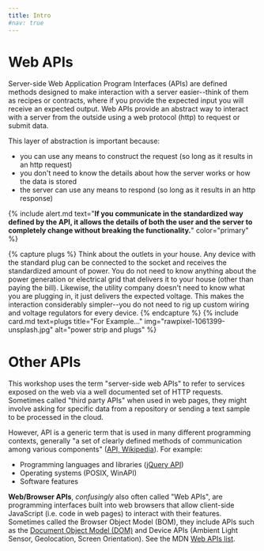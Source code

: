 ```yaml
---
title: Intro
#nav: true
---
```


# Web APIs

Server-side Web Application Program Interfaces (APIs) are defined methods designed to make interaction with a server easier--think of them as recipes or contracts, where if you provide the expected input you will receive an expected output.
Web APIs provide an abstract way to interact with a server from the outside using a web protocol (http) to request or submit data.

This layer of abstraction is important because:

- you can use any means to construct the request (so long as it results in an http request)
- you don't need to know the details about how the server works or how the data is stored
- the server can use any means to respond (so long as it results in an http response)

{% include alert.md text="**If you communicate in the standardized way defined by the API, it allows the details of both the user and the server to completely change without breaking the functionality.**" color="primary" %}

{% capture plugs %}
Think about the outlets in your house.
Any device with the standard plug can be connected to the socket and receives the standardized amount of power. 
You do not need to know anything about the power generation or electrical grid that delivers it to your house (other than paying the bill). 
Likewise, the utility company doesn't need to know what you are plugging in, it just delivers the expected voltage.
This makes the interaction considerably simpler--you do not need to rig up custom wiring and voltage regulators for every device.
{% endcapture %}
{% include card.md text=plugs title="For Example..." img="rawpixel-1061399-unsplash.jpg" alt="power strip and plugs" %}

# Other APIs

This workshop uses the term "server-side web APIs" to refer to services exposed on the web via a well documented set of HTTP requests.
Sometimes called "third party APIs" when used in web pages, they might involve asking for specific data from a repository or sending a text sample to be processed in the cloud.

However, API is a generic term that is used in many different programming contexts, generally "a set of clearly defined methods of communication among various components" ([API, Wikipedia](https://en.wikipedia.org/wiki/Application_programming_interface)).
For example:

- Programming languages and libraries ([jQuery API](https://api.jquery.com/))
- Operating systems (POSIX, WinAPI)
- Software features

**Web/Browser APIs**, *confusingly* also often called "Web APIs", are programming interfaces built into web browsers that allow client-side JavaScript (i.e. code in web pages) to interact with their features. Sometimes called the Browser Object Model (BOM), they include APIs such as the [Document Object Model (DOM)](https://developer.mozilla.org/en-US/docs/Web/API/Document_Object_Model/Introduction) and Device APIs (Ambient Light Sensor, Geolocation, Screen Orientation). See the MDN [Web APIs list](https://developer.mozilla.org/en-US/docs/Web/API).
